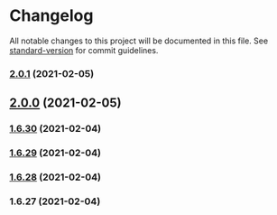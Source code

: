 # Changelog

All notable changes to this project will be documented in this file. See [standard-version](https://github.com/conventional-changelog/standard-version) for commit guidelines.

### [2.0.1](https://github.com/yegobox/flipper/compare/v2.0.0...v2.0.1) (2021-02-05)

## [2.0.0](https://github.com/yegobox/flipper/compare/v1.6.30...v2.0.0) (2021-02-05)

### [1.6.30](https://github.com/yegobox/flipper/compare/v1.6.29...v1.6.30) (2021-02-04)

### [1.6.29](https://github.com/yegobox/flipper/compare/v1.6.28...v1.6.29) (2021-02-04)

### [1.6.28](https://github.com/yegobox/flipper/compare/v1.6.27...v1.6.28) (2021-02-04)

### 1.6.27 (2021-02-04)

